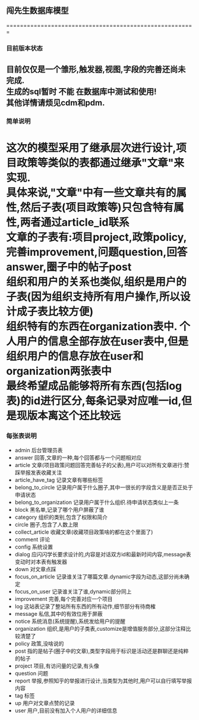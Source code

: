## 闯先生数据库模型   
=======================================================
### 目前版本状态
目前仅仅是一个雏形,触发器,视图,字段的完善还尚未完成.   
生成的sql暂时 **不能** 在数据库中测试和使用!   
其他详情请烦见cdm和pdm.   
----------------------------------------   
### 简单说明
这次的模型采用了继承层次进行设计,项目政策等类似的表都通过继承"文章"来实现.  
具体来说,"文章"中有一些文章共有的属性,然后子表(项目政策等)只包含特有属性,两者通过article_id联系  
文章的子表有:项目project,政策policy,完善improvement,问题question,回答answer,圈子中的帖子post   
组织和用户的关系也类似,组织是用户的子表(因为组织支持所有用户操作,所以设计成子表比较方便)  
组织特有的东西在organization表中.     个人用户的信息全部存放在user表中,但是组织用户的信息存放在user和organization两张表中   
最终希望成品能够将所有东西(包括log表)的id进行区分,每条记录对应唯一id,但是现版本离这个还比较远   
========================================================
### 每张表说明
- admin                     后台管理员表
- answer                    回答,文章的一种,每个回答都与一个问题相对应
- article                   文章(项目政策问题回答完善帖子的父表),用户可以对所有文章进行:赞踩举报发表收藏关注
- article_have_tag          记录文章有哪些标签
- belong_to_circle          记录用户属于什么圈子,其中一很长的字段含义是是否正处于申请状态
- belong_to_organization    记录用户属于什么组织.待申请状态类似上一条
- block                     黑名单,记录了哪个用户屏蔽了谁
- category                  组织的类别,包含了权限和简介
- circle                    圈子,包含了人数上限
- collect_article           收藏文章(收藏项目政策啥的都在这个里面了)
- comment                   评论
- config                    系统设置
- dialog                    应闪闪学长要求设计的,内容是对话双方id和最新时间内容,message表变动时对本表有触发器
- down                      对文章点踩
- focus_on_article          记录谁关注了哪篇文章.dynamic字段为动态,这部分尚未确定
- focus_on_user             记录谁关注了谁,dynamic部分同上
- improvement               完善,每个完善对应一个项目
- log                       这站表记录了整站所有东西的所有动作,细节部分有待商榷
- message                   私信,其中的有效位用于屏蔽
- notice                    系统消息(系统提醒),系统发给用户的提醒
- organization              组织,是用户的子类表,customize是增值服务部分,这部分注释比较清楚了
- policy                    政策,没啥说的
- post                      指的是帖子(圈子中的文章),类型字段用于标识是活动还是群聊还是纯粹的帖子
- project                   项目,有访问量的记录,有头像
- question                  问题
- report                    举报,参照知乎的举报进行设计,当类型为其他时,用户可以自行填写举报内容
- tag                       标签
- up                        用户对文章点赞的记录
- user                      用户,目前没有加入个人用户的详细信息
